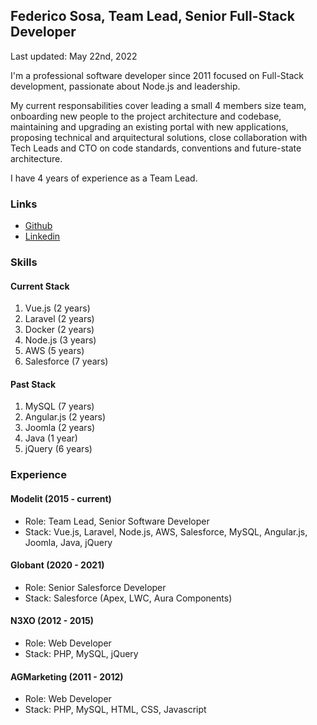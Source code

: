 ## Federico Sosa, Team Lead, Senior Full-Stack Developer

Last updated: May 22nd, 2022

I'm a professional software developer since 2011 focused on Full-Stack development, passionate about Node.js and leadership.

My current responsabilities cover leading a small 4 members size team, onboarding new people to the project architecture and codebase, maintaining and upgrading an existing portal with new applications, proposing technical and arquitectural solutions, close collaboration with Tech Leads and CTO on code standards, conventions and future-state architecture.

I have 4 years of experience as a Team Lead.

### Links

- [Github](https://github.com/FSDevelop)
- [Linkedin](https://www.linkedin.com/in/federico-sosa/)

### Skills

#### Current Stack

1. Vue.js (2 years)
2. Laravel (2 years)
3. Docker (2 years)
4. Node.js (3 years)
5. AWS (5 years)
6. Salesforce (7 years)

#### Past Stack

1. MySQL (7 years)
2. Angular.js (2 years)
3. Joomla (2 years)
4. Java (1 year)
5. jQuery (6 years)

### Experience

#### Modelit (2015 - current)

- Role: Team Lead, Senior Software Developer
- Stack: Vue.js, Laravel, Node.js, AWS, Salesforce, MySQL, Angular.js, Joomla, Java, jQuery

#### Globant (2020 - 2021)

- Role: Senior Salesforce Developer
- Stack: Salesforce (Apex, LWC, Aura Components)

#### N3XO (2012 - 2015)

- Role: Web Developer
- Stack: PHP, MySQL, jQuery

#### AGMarketing (2011 - 2012)

- Role: Web Developer
- Stack: PHP, MySQL, HTML, CSS, Javascript
